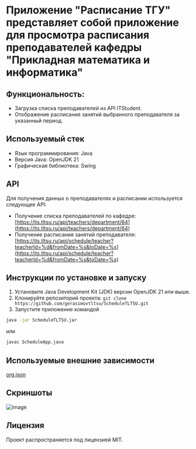 # Приложение "Расписание ТГУ" представляет собой приложение для просмотра расписания преподавателей кафедры "Прикладная математика и информатика"

## Функциональность:
- Загрузка списка преподавателей из API ITStudent.
- Отображение расписания занятий выбранного преподавателя за указанный период.

## Используемый стек

- Язык программирования: Java
- Версия Java: OpenJDK 21
- Графическая библиотека: Swing

## API

Для получения данных о преподавателях и расписании используется следующее API:

- Получение списка преподавателей по кафедре: [https://its.tltsu.ru/api/teachers/department/64](https://its.tltsu.ru/api/teachers/department/64)
- Получение расписания занятий преподавателя: [https://its.tltsu.ru/api/schedule/teacher?teacherId=%d&fromDate=%s&toDate=%s](https://its.tltsu.ru/api/schedule/teacher?teacherId=%d&fromDate=%s&toDate=%s)

## Инструкции по установке и запуску

1. Установите Java Development Kit (JDK) версии OpenJDK 21 или выше.
2. Клонируйте репозиторий проекта: `git clone https://github.com/gerasimovtltsu/ScheduleTLTSU.git`
3. Запустите приложение командой
```cmd
java -jar ScheduleTLTSU.jar
```

или

```cmd
javac ScheduleApp.java
```

## Используемые внешние зависимости
[org.json](http://stleary.github.io/JSON-java/index.html)

## Скриншоты
![image](https://github.com/gerasimovtltsu/ScheduleTLTSU/assets/82588219/7e15c027-0249-4ef3-93b2-b74acdc35f4b)


## Лицензия

Проект распространяется под лицензией MIT.
